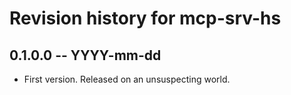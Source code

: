 # Revision history for mcp-srv-hs

## 0.1.0.0 -- YYYY-mm-dd

* First version. Released on an unsuspecting world.
